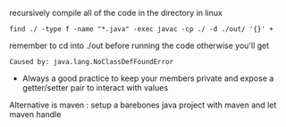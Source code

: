 recursively compile all of the code in the directory in linux

```
find ./ -type f -name "*.java" -exec javac -cp ./ -d ./out/ '{}' +
```

remember to cd into ./out before running the code otherwise you'll get 
```
Caused by: java.lang.NoClassDefFoundError
```

- Always a good practice to keep your members private and expose a getter/setter pair to interact with values


Alternative is maven : setup a barebones java project with maven and let maven handle